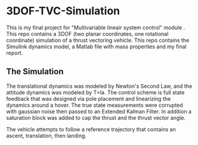 # 3DOF-TVC-Simulation
This is my final project for "Multivariable lineair system control" module . This repo contains a 3DOF (two planar coordinates, one rotational coordinate)
simulation of a thrust vectoring vehicle. This repo contains the Simulink dynamics model, a Matlab file with mass properties and my
final report.

## The Simulation
The translational dynamics was modeled by Newton's Second Law, and the attitude dynamics was modeled by T=Ia.
The control scheme is full state feedback that was designed via pole placement and linearizing the dynamics around
a hover. The true state measurements were corrupted with gaussian noise then passed to an Extended Kalman Filter. In addition
a saturation block was added to cap the thrust and the thrust vector angle.

The vehicle attempts to follow a reference trajectory that contains an ascent, translation, then landing.
